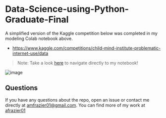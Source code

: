 # Data-Science-using-Python-Graduate-Final
A simplified version of the Kaggle competition below was completed in my modeling Colab notebook above.
* https://www.kaggle.com/competitions/child-mind-institute-problematic-internet-use/data

> Note: Take a look [here](https://drive.google.com/file/d/15UycRDBmTjAdSIVEmvT5h3KmpoKGxQKI/view) to navigate directly to my notebook!

![image](https://github.com/user-attachments/assets/e7b37e7f-7ef1-4d4d-8e68-fa72766b6de2)

## Questions
If you have any questions about the repo, open an issue or contact me directly at [amfrazier01@gmail.com](mailto:amfrazier01@gmail.com). You can find more of my work at [afrazier01](https://github.com/afrazier01)
